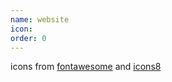 ```yaml
---
name: website
icon:
order: 0
---
```


icons from [fontawesome](https://fontawesome.com/) and [icons8](https://icons8.com)
